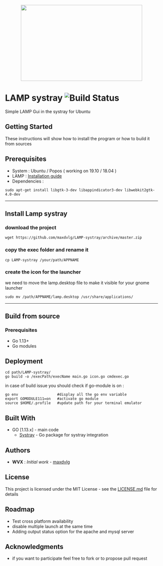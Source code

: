<p align="center">
<img width="400" height="250" src="https://raw.githubusercontent.com/maxdvlg/LAMP-systray/master/docs/icon.png">
</p>

# LAMP systray  ![Build Status](https://travis-ci.com/maxdvlg/LAMP-systray.svg?branch=master)

Simple LAMP Gui in the systray for Ubuntu

## Getting Started

These instructions will show how to install the program or how to build it from sources 

## Prerequisites

* System : Ubuntu / Popos ( working on 19.10 / 18.04 )
* LAMP : [Installation guide](https://doc.ubuntu-fr.org/lamp)
* Dependencies : 

```shell
sudo apt-get install libgtk-3-dev libappindicator3-dev libwebkit2gtk-4.0-dev
```

---

## Install Lamp systray

### download the project 

```shell
wget https://github.com/maxdvlg/LAMP-systray/archive/master.zip
```

### copy the exec folder and rename it 

```shell
cp LAMP-systray /your/path/APPNAME
```

### create the icon for the launcher

we need to move the lamp.desktop file to make it visible for your gnome launcher

```shell
sudo mv /path/APPNAME/lamp.desktop /usr/share/applications/
```

---

## Build from source

### Prerequisites

* Go 1.13+
* Go modules

## Deployment

```shell
cd path/LAMP-systray/
go build -o /execPath/execName main.go icon.go cmdexec.go
```

in case of build issue you should check if go-module is on :

```shell
go env 					#display all the go env variable
export GOMODULE111=on 	#activate go module
source $HOME/.profile	#update path for your terminal emulator 
```

## Built With

* GO [1.13.x] - main code
  * [Systray](https://github.com/getlantern/systray) - Go package for systray integration 

## Authors

* **WVX** : *Initial work* - [maxdvlg](https://github.com/maxdvlg)

## License

This project is licensed under the MIT License - see the [LICENSE.md](LICENSE.md) file for details

## Roadmap

* Test cross platform availability
* disable multiple launch at the same time
* Adding output status option for the apache and mysql server

## Acknowledgments

* if you want to participate feel free to fork or to propose pull request